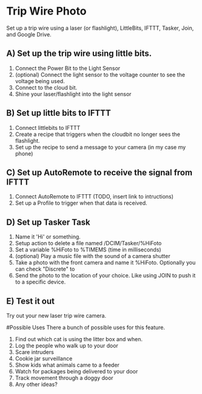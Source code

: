 # Trip Wire Photo

Set up a trip wire using a laser (or flashlight), LittleBits, IFTTT, Tasker, Join, and Google Drive.

## A) Set up the trip wire using little bits.
1. Connect the Power Bit to the Light Sensor
2. (optional) Connect the light sensor to the voltage counter to see the voltage being used.
3. Connect to the cloud bit.
4. Shine your laser/flashlight into the light sensor

## B) Set up little bits to IFTTT
1. Connect littlebits to IFTTT
2. Create a recipe that triggers when the cloudbit no longer sees the flashlight.
3. Set up the recipe to send a message to your camera (in my case my phone)

## C) Set up AutoRemote to receive the signal from IFTTT
1. Connect AutoRemote to IFTTT (TODO, insert link to intructions)
2. Set up a Profile to trigger when that data is received.

## D) Set up Tasker Task
1. Name it 'Hi' or something.
2. Setup action to delete a file named /DCIM/Tasker/%HiFoto
3. Set a variable %HiFoto to %TIMEMS (time in milliseconds)
4. (optional) Play a music file with the sound of a camera shutter
5. Take a photo with the front camera and name it %HiFoto. Optionally you can check "Discrete" to
6. Send the photo to the location of your choice. Like using JOIN to push it to a specific device.

## E) Test it out
Try out your new laser trip wire camera. 

#Possible Uses
There a bunch of possible uses for this feature.

1. Find out which cat is using the litter box and when.
2. Log the people who walk up to your door
3. Scare intruders
4. Cookie jar surveillance
5. Show kids what animals came to a feeder
6. Watch for packages being delivered to your door
7. Track movement through a doggy door
8. Any other ideas?
